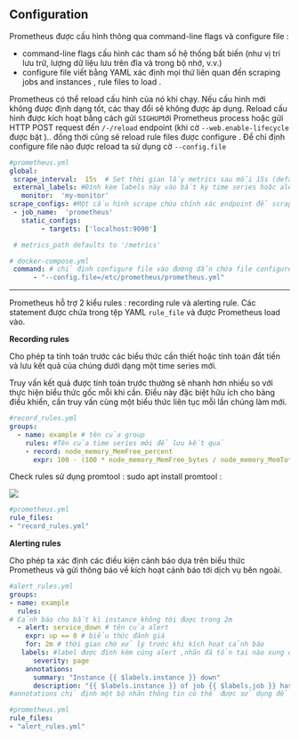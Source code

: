 ﻿## Configuration 

Prometheus được cấu hình thông qua command-line flags và configure file :
-  command-line flags cấu hình các tham số hệ thống bất biến (như vị trí lưu trữ, lượng dữ liệu lưu trên đĩa và trong bộ nhớ, v.v.)
-  configure file viết bằng YAML xác định mọi thứ liên quan đến scraping jobs  and instances , rule files to load .

Prometheus có thể reload cấu hình của nó khi chạy. Nếu cấu hình mới không được định dạng tốt, các thay đổi sẽ không được áp dụng. Reload cấu hình được kích hoạt bằng cách gửi `SIGHUP`tới Prometheus process hoặc gửi  HTTP POST request đến `/-/reload` endpoint (khi cờ `--web.enable-lifecycle`  được bật )..  đồng thời cũng sẽ reload rule files được configure .
 Để chỉ định configure file nào được reload ta sử dụng cờ  `--config.file` 
 
 ```yml
#prometheus.yml
global:  
  scrape_interval:  15s  # Set thời gian lấy metrics sau mỗi 15s (defaul = 1m)
  external_labels: #Đính kèm labels này vào bất kỳ time series hoặc alert nào khi liên lạc với hệ thống bên ngoài (remote storage , Alertmanager )
    monitor:  'my-monitor'  
scrape_configs: #Một cấu hình scrape chứa chính xác endpoint để scrape 
  - job_name:  'prometheus'  
    static_configs: 
         - targets: ['localhost:9090']
 
  # metrics_path defaults to '/metrics'
```
 
 ```yml
 # docker-compose.yml
  command: # chỉ định configure file vào đường dẫn chứa file configure
       - "--config.file=/etc/prometheus/prometheus.yml"  
```

 ---
Prometheus hỗ trợ 2 kiểu rules : recording rule và alerting rule. Các statement được chứa trong tệp YAML `rule_file` và được Prometheus load  vào.

**Recording rules**

Cho phép ta tính toán trước các biểu thức cần thiết hoặc tính toán đắt tiền và lưu kết quả của chúng dưới dạng một time series mới. 

Truy vấn kết quả được tính toán trước thường sẽ nhanh hơn nhiều so với thực hiện biểu thức gốc mỗi khi cần. Điều này đặc biệt hữu ích cho bảng điều khiển, cần truy vấn cùng một biểu thức liên tục mỗi lần chúng làm mới. 

```yml
#record_rules.yml
groups: 
  - name: example # tên của group
    rules: #Tên của time series mới để lưu kết quả
    - record: node_memory_MemFree_percent  
      expr: 100 - (100 * node_memory_MemFree_bytes / node_memory_MemTotal_bytes)  # biểu thức tính các metric 

```
Check rules  sử dụng promtool : sudo apt install promtool :

![ ](https://github.com/quynhvuongg/Picture/blob/master/prometheus5.png?raw=true)
  

```yml
#prometheus.yml
rule_files:  
- "record_rules.yml"
```

**Alerting rules**

Cho phép ta xác định các điều kiện cảnh báo dựa trên biểu thức  Prometheus và gửi thông báo về kích hoạt cảnh báo  tới dịch vụ bên ngoài.

```yml
#alert_rules.yml
groups:
- name: example
  rules:
# Cảnh báo cho bất kì instance không tới được trong 2m
  - alert: service_down # tên của alert
    expr: up == 0 # biểu thức đánh giá 
    for: 2m # thời gian chờ xử lý trước khi kích hoạt cảnh báo
   labels: #label được đính kèm cùng alert ,nhãn đã tồn tại nào xung đột sẽ bị ghi đè
      severity: page
    annotations:
      summary: "Instance {{ $labels.instance }} down"
      description: "{{ $labels.instance }} of job {{ $labels.job }} has been down for more than 2 minutes."
#annotations chỉ định một bộ nhãn thông tin có thể được sử dụng để lưu trữ thông tin bổ sung dài hơn như mô tả cảnh báo hoặc liên kết runbook. 
```

```yml
#prometheus.yml
rule_files:  
- "alert_rules.yml"
```


